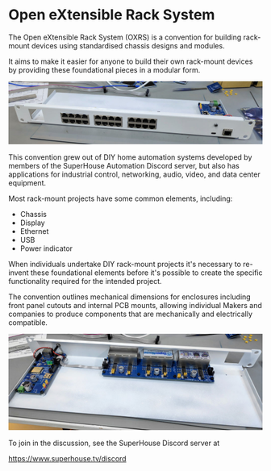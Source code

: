 # Open eXtensible Rack System

The Open eXtensible Rack System (OXRS) is a convention for building
rack-mount devices using standardised chassis designs and modules.

It aims to make it easier for anyone to build their own rack-mount
devices by providing these foundational pieces in a modular form.

![OXRS prototype front](images/OXRS-prototype-1.jpg)

This convention grew out of DIY home automation systems developed
by members of the SuperHouse Automation Discord server, but also has
applications for industrial control, networking, audio, video, and
data center equipment.

Most rack-mount projects have some common elements, including:

 * Chassis
 * Display
 * Ethernet
 * USB
 * Power indicator

When individuals undertake DIY
rack-mount projects it's necessary to re-invent these foundational
elements before it's possible to create the specific functionality
required for the intended project.

The convention outlines mechanical dimensions for enclosures including
front panel cutouts and internal PCB mounts, allowing individual Makers
and companies to produce components that are mechanically and electrically
compatible.

![OXRS prototype inside](images/OXRS-prototype-2.jpg)

To join in the discussion, see the SuperHouse Discord server at

  https://www.superhouse.tv/discord
